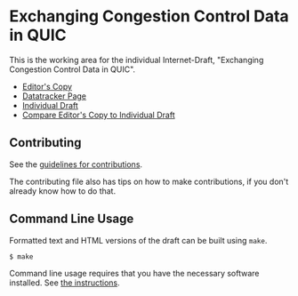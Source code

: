 <!-- regenerate: on (set to off if you edit this file) -->

# Exchanging Congestion Control Data in QUIC

This is the working area for the individual Internet-Draft, "Exchanging Congestion Control Data in QUIC".

* [Editor's Copy](https://MikeBishop.github.io/quic-samsara/#go.draft-yuan-quic-congestion-data.html)
* [Datatracker Page](https://datatracker.ietf.org/doc/draft-yuan-quic-congestion-data)
* [Individual Draft](https://datatracker.ietf.org/doc/html/draft-yuan-quic-congestion-data)
* [Compare Editor's Copy to Individual Draft](https://MikeBishop.github.io/quic-samsara/#go.draft-yuan-quic-congestion-data.diff)


## Contributing

See the
[guidelines for contributions](https://github.com/MikeBishop/quic-samsara/blob/main/CONTRIBUTING.md).

The contributing file also has tips on how to make contributions, if you
don't already know how to do that.

## Command Line Usage

Formatted text and HTML versions of the draft can be built using `make`.

```sh
$ make
```

Command line usage requires that you have the necessary software installed.  See
[the instructions](https://github.com/martinthomson/i-d-template/blob/main/doc/SETUP.md).

